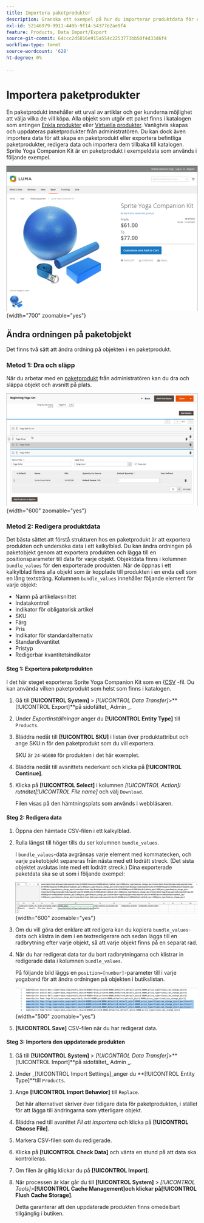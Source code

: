 ```yaml
---
title: Importera paketprodukter
description: Granska ett exempel på hur du importerar produktdata för en paketprodukt.
exl-id: 52146979-9911-449b-9f14-54377e2ae9f4
feature: Products, Data Import/Export
source-git-commit: 64ccc2d5016e915a554c2253773bb50f4d33d6f4
workflow-type: tm+mt
source-wordcount: '628'
ht-degree: 0%

---
```


# Importera paketprodukter

En paketprodukt innehåller ett urval av artiklar och ger kunderna möjlighet att välja vilka de vill köpa. Alla objekt som utgör ett paket finns i katalogen som antingen [Enkla produkter](../catalog/product-create-simple.md) eller [Virtuella produkter](../catalog/product-create-virtual.md). Vanligtvis skapas och uppdateras paketprodukter från administratören. Du kan dock även importera data för att skapa en paketprodukt eller exportera befintliga paketprodukter, redigera data och importera dem tillbaka till katalogen. Sprite Yoga Companion Kit är en paketprodukt i exempeldata som används i följande exempel.

![Paketprodukt](../catalog/assets/product-bundle.png){width="700" zoomable="yes"}

## Ändra ordningen på paketobjekt

Det finns två sätt att ändra ordning på objekten i en paketprodukt.

### Metod 1: Dra och släpp

När du arbetar med en [paketprodukt](../catalog/product-create-bundle.md) från administratören kan du dra och släppa objekt och avsnitt på plats.

![Paketobjekt](../catalog/assets/product-bundle-items-move.png){width="600" zoomable="yes"}

### Metod 2: Redigera produktdata

Det bästa sättet att förstå strukturen hos en paketprodukt är att exportera produkten och undersöka data i ett kalkylblad. Du kan ändra ordningen på paketobjekt genom att exportera produkten och lägga till en positionsparameter till data för varje objekt. Objektdata finns i kolumnen `bundle_values` för den exporterade produkten. När de öppnas i ett kalkylblad finns alla objekt som är kopplade till produkten i en enda cell som en lång textsträng. Kolumnen `bundle_values` innehåller följande element för varje objekt:

- Namn på artikelavsnittet
- Indatakontroll
- Indikator för obligatorisk artikel
- SKU
- Färg
- Pris
- Indikator för standardalternativ
- Standardkvantitet
- Pristyp
- Redigerbar kvantitetsindikator

#### Steg 1: Exportera paketprodukten

I det här steget exporteras Sprite Yoga Companion Kit som en ([CSV](data-csv.md) -fil. Du kan använda vilken paketprodukt som helst som finns i katalogen.

1. Gå till **[!UICONTROL System]** > _[!UICONTROL Data Transfer]_>**[!UICONTROL Export]**på sidofältet_ Admin _.

1. Under _Exportinställningar_ anger du **[!UICONTROL Entity Type]** till `Products`.

1. Bläddra nedåt till **[!UICONTROL SKU]** i listan över produktattribut och ange SKU:n för den paketprodukt som du vill exportera.

   SKU är `24-WG080` för produkten i det här exemplet.

1. Bläddra nedåt till avsnittets nederkant och klicka på **[!UICONTROL Continue]**.

1. Klicka på **[!UICONTROL Select]** i kolumnen _[!UICONTROL Action]_i rutnätet_[!UICONTROL File name]_ och välj `Download`.

   Filen visas på den hämtningsplats som används i webbläsaren.

#### Steg 2: Redigera data

1. Öppna den hämtade CSV-filen i ett kalkylblad.

1. Rulla längst till höger tills du ser kolumnen `bundle_values`.

   I `bundle_values`-data avgränsas varje element med kommatecken, och varje paketobjekt separeras från nästa med ett lodrätt streck. (Det sista objektet avslutas inte med ett lodrätt streck.) Dina exporterade paketdata ska se ut som i följande exempel:

   ![Paketvärden](./assets/product-bundle-values-export-data.png){width="600" zoomable="yes"}

1. Om du vill göra det enklare att redigera kan du kopiera `bundle_values`-data och klistra in dem i en textredigerare och sedan lägga till en radbrytning efter varje objekt, så att varje objekt finns på en separat rad.

1. När du har redigerat data tar du bort radbrytningarna och klistrar in redigerade data i kolumnen `bundle_values`.

   På följande bild läggs en `position=[number]`-parameter till i varje yogaband för att ändra ordningen på objekten i butikslistan.

   ![Positionsparameter](./assets/product-bundle-values-position-parameter.png){width="500" zoomable="yes"}

1. **[!UICONTROL Save]** CSV-filen när du har redigerat data.

#### Steg 3: Importera den uppdaterade produkten

1. Gå till **[!UICONTROL System]** > _[!UICONTROL Data Transfer]_>**[!UICONTROL Import]**på sidofältet_ Admin _.

1. Under _[!UICONTROL Import Settings]_anger du **[!UICONTROL Entity Type]**till `Products`.

1. Ange **[!UICONTROL Import Behavior]** till `Replace`.

   Det här alternativet skriver över tidigare data för paketprodukten, i stället för att lägga till ändringarna som ytterligare objekt.

1. Bläddra ned till avsnittet _Fil att importera_ och klicka på **[!UICONTROL Choose File]**.

1. Markera CSV-filen som du redigerade.

1. Klicka på **[!UICONTROL Check Data]** och vänta en stund på att data ska kontrolleras.

1. Om filen är giltig klickar du på **[!UICONTROL Import]**.

1. När processen är klar går du till **[!UICONTROL System]** > _[!UICONTROL Tools]_>**[!UICONTROL Cache Management]**och klickar på&#x200B;**[!UICONTROL Flush Cache Storage]**.

   Detta garanterar att den uppdaterade produkten finns omedelbart tillgänglig i butiken.
